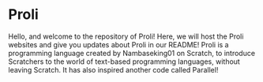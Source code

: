 # Proli
Hello, and welcome to the repository of Proli! Here, we will host the Proli websites and give you updates about Proli in our README!
Proli is a programming language created by Nambaseking01 on Scratch, to introduce Scratchers to the world of text-based programming languages, without leaving Scratch.
It has also inspired another code called Parallel!
